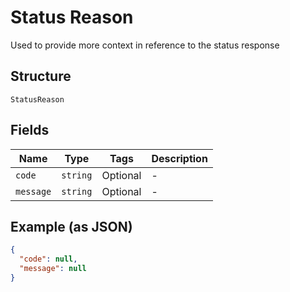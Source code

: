
# Status Reason

Used to provide more context in reference to the status response

## Structure

`StatusReason`

## Fields

| Name | Type | Tags | Description |
|  --- | --- | --- | --- |
| `code` | `string` | Optional | - |
| `message` | `string` | Optional | - |

## Example (as JSON)

```json
{
  "code": null,
  "message": null
}
```

